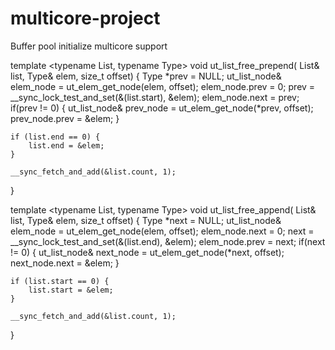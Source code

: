# multicore-project

Buffer pool initialize multicore support

template <typename List, typename Type>
void
ut_list_free_prepend(
	List&		list,
	Type&		elem,
	size_t		offset)
{
	Type *prev = NULL;
	ut_list_node<Type>&	elem_node = ut_elem_get_node(elem, offset);
 	elem_node.prev = 0;
	prev = __sync_lock_test_and_set(&(list.start), &elem);
	elem_node.next = prev;
	if(prev != 0) { 
		ut_list_node<Type>&	prev_node = ut_elem_get_node(*prev, offset);
		prev_node.prev = &elem;
	}

	if (list.end == 0) {
		list.end = &elem;
	}

	__sync_fetch_and_add(&list.count, 1);
	
}

template <typename List, typename Type>
void
ut_list_free_append(
	List&		list,
	Type&		elem,
	size_t		offset)
{
	Type *next = NULL;
	ut_list_node<Type>&	elem_node = ut_elem_get_node(elem, offset);
 	elem_node.next = 0;
	next = __sync_lock_test_and_set(&(list.end), &elem);
	elem_node.prev = next;
	if(next != 0) { 
		ut_list_node<Type>&	next_node = ut_elem_get_node(*next, offset);
		next_node.next = &elem;
	}

	if (list.start == 0) {
		list.start = &elem;
	}

	__sync_fetch_and_add(&list.count, 1);
	
}
